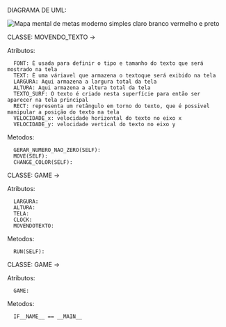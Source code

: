 DIAGRAMA DE UML:

![Mapa mental de metas moderno simples claro branco vermelho e preto](https://github.com/gasparzds/CG/assets/61299557/b2e8e556-cc85-4316-bf1f-39a374ca5a38)


CLASSE: MOVENDO_TEXTO -> 
  
  
  Atributos:

  
      FONT: É usada para definir o tipo e tamanho do texto que será mostrado na tela
      TEXT: É uma váriavel que armazena o textoque será exibido na tela
      LARGURA: Aqui armazena a largura total da tela
      ALTURA: Aqui armazena a altura total da tela
      TEXTO_SURF: O texto é criado nesta superfície para então ser aparecer na tela principal
      RECT: representa um retângulo em torno do texto, que é possivel manipular a posição do texto na tela
      VELOCIDADE_x: velocidade horizontal do texto no eixo x
      VELOCIDADE_y: velocidade vertical do texto no eixo y
  
  
  Metodos:

  
      GERAR_NUMERO_NAO_ZERO(SELF):
      MOVE(SELF): 
      CHANGE_COLOR(SELF):

CLASSE: GAME -> 


  Atributos:

  
      LARGURA:
      ALTURA:
      TELA:
      CLOCK:
      MOVENDOTEXTO:
  Metodos: 

  
      RUN(SELF):



  CLASSE: GAME -> 
  
  Atributos:

  
      GAME:
  Metodos: 

  
      IF__NAME__ == __MAIN__


      


  
